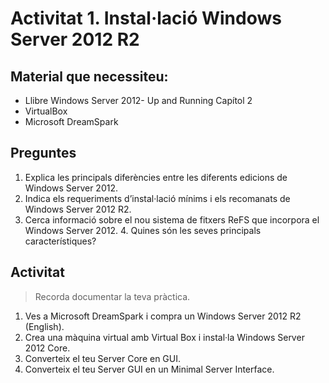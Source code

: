<!-- notoc -->

# Activitat 1. Instal·lació Windows Server 2012 R2

## Material que necessiteu: 

* Llibre Windows Server 2012- Up and Running Capítol 2
* VirtualBox
* Microsoft DreamSpark

## Preguntes

1. Explica les principals diferències entre les diferents edicions de Windows Server 2012.
2. Indica els requeriments d’instal·lació mínims i els recomanats de Windows Server 2012 R2.
3. Cerca informació sobre el nou sistema de fitxers ReFS que incorpora el Windows Server 2012. 4. Quines són les seves principals característiques? 

## Activitat
> Recorda documentar la teva pràctica.

1. Ves a Microsoft DreamSpark i compra un Windows Server 2012 R2 (English).
2. Crea una màquina virtual amb Virtual Box i instal·la Windows Server 2012 Core.
3. Converteix el teu Server Core en GUI.
4. Converteix el teu Server GUI en un Minimal Server Interface.
